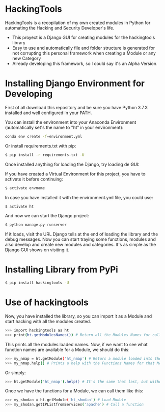 # HackingTools

HackingTools is a recopilation of my own created modules in Python for automating the Hacking and Security Developer's life.

  - This proyect is a Django GUI for creating modules for the hackingtools library
  - Easy to use and automatically file and folder structure is generated for not corrupting this personal framework when creating a Module or any new Category
  - Already developing this framework, so I could say it's an Alpha Version.

# Installing Django Environment for Developing

First of all download this repository and be sure you have Python 3.7.X installed and well configured in your PATH.

You can install the environment into your Anaconda Environment (automatically set's the name to "ht" in your environment):

```sh
conda env create -f=environment.yml
```

Or install requirements.txt with pip:

```sh
$ pip install -r requirements.txt -U
```

Once installed anything for loading the Django, try loading de GUI:

If you have created a Virtual Environment for this project, you have to activate it before continuing:

```sh
$ activate envname
```
In case you have installed it with the environment.yml file, you could use:

```sh
$ activate ht
```

And now we can start the Django project:

```sh
$ python manage.py runserver
```

If it loads, visit the URL Django tells at the end of loading the library and the debug messages.
Now you can start traying some functions, modules and also develop and create new modules and categories.
It's as simple as the Django GUI shows on visiting it.

# Installing Library from PyPi

```sh
$ pip install hackingtools -U
```

# Use of hackingtools

Now, you have installed the library, so you can import it as a Module and start hacking with all the modules created.

```sh
>>> import hackingtools as ht
>>> print(ht.getModulesNames()) # Return all the Modules Names for calling them later
```
This prints all the modules loaded names. Now, if we want to see what function names are available for a Module, we should do this:
```sh
>>> my_nmap = ht.getModule('ht_nmap') # Return a module loaded into the variable
>>> my_nmap.help() # Prints a help with the Functions Names for that Module
```
Or simply:
```sh
>>> ht.getModule('ht_nmap').help() # It's the same that last, but without a variable
```

Once we have the functions for a Module, we can call them like this:
```sh
>>> my_shodan = ht.getModule('ht_shodan') # Load Module
>>> my_shodan.getIPListfromServices('apache') # Call a function
```
